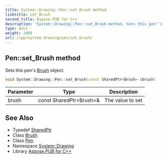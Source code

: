 ```yaml
---
title: System::Drawing::Pen::set_Brush method
linktitle: set_Brush
second_title: Aspose.PUB for C++
description: 'System::Drawing::Pen::set_Brush method. Sets this pen''s Brush object in C++.'
type: docs
weight: 2400
url: /cpp/system.drawing/pen/set_brush/
---
```

## Pen::set_Brush method


Sets this pen's [Brush](../../brush/) object.

```cpp
void System::Drawing::Pen::set_Brush(const SharedPtr<Brush> &brush)
```


| Parameter | Type | Description |
| --- | --- | --- |
| brush | const SharedPtr\<Brush\>\& | The value to set |

## See Also

* Typedef [SharedPtr](../../../system/sharedptr/)
* Class [Brush](../../brush/)
* Class [Pen](../)
* Namespace [System::Drawing](../../)
* Library [Aspose.PUB for C++](../../../)
